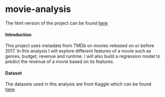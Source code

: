 # movie-analysis

The html version of the project can be found [here](https://leyaof.github.io/Notebooks/movie-analysis.html) 

#### Introduction
This project uses metadata from TMDb on movies released on or before 2017. In this analysis I will explore different features of a movie such as genres, budget, revenue and runtime. I will also build a regression model to predict the revenue of a movie based on its features.

#### Dataset
The datasets used in this analysis are from Kaggle which can be found [here](https://www.kaggle.com/tmdb/tmdb-movie-metadata).
